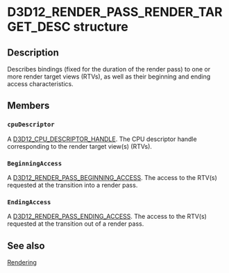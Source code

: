 # D3D12_RENDER_PASS_RENDER_TARGET_DESC structure

## Description

Describes bindings (fixed for the duration of the render pass) to one or more render target views (RTVs), as well as their beginning and ending access characteristics.

## Members

### `cpuDescriptor`

A [D3D12_CPU_DESCRIPTOR_HANDLE](https://learn.microsoft.com/windows/desktop/api/d3d12/ns-d3d12-d3d12_cpu_descriptor_handle). The CPU descriptor handle corresponding to the render target view(s) (RTVs).

### `BeginningAccess`

A [D3D12_RENDER_PASS_BEGINNING_ACCESS](https://learn.microsoft.com/windows/desktop/api/d3d12/ns-d3d12-d3d12_render_pass_beginning_access). The access to the RTV(s) requested at the transition into a render pass.

### `EndingAccess`

A [D3D12_RENDER_PASS_ENDING_ACCESS](https://learn.microsoft.com/windows/desktop/api/d3d12/ns-d3d12-d3d12_render_pass_ending_access). The access to the RTV(s) requested at the transition out of a render pass.

## See also

[Rendering](https://learn.microsoft.com/windows/desktop/direct3d12/rendering)